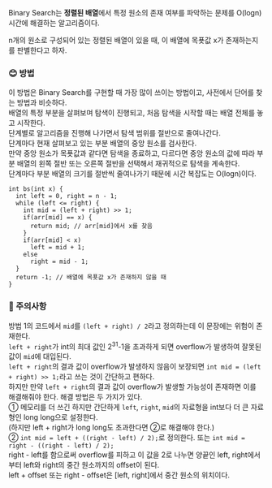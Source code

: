 Binary Search는 **정렬된 배열**에서 특정 원소의 존재 여부를 파악하는 문제를 O(logn) 시간에 해결하는 알고리즘이다.

n개의 원소로 구성되어 있는 정렬된 배열이 있을 때, 이 배열에 목푯값 x가 존재하는지를 판별한다고 하자.  

### :blush: 방법
이 방법은 Binary Search를 구현할 때 가장 많이 쓰이는 방법이고, 사전에서 단어를 찾는 방법과 비슷하다.  
배열의 특정 부분을 살펴보며 탐색이 진행되고, 처음 탐색을 시작할 때는 배열 전체를 놓고 시작한다.  
단계별로 알고리즘을 진행해 나가면서 탐색 범위를 절반으로 줄여나간다.  
단계마다 현재 살펴보고 있는 부분 배열의 중앙 원소를 검사한다.  
만약 중앙 원소가 목푯값과 같다면 탐색을 종료하고, 다르다면 중앙 원소의 값에 따라 부분 배열의 왼쪽 절반 또는 오른쪽 절반을 선택해서 재귀적으로 탐색을 계속한다.  
단계마다 부분 배열의 크기를 절반씩 줄여나가기 때문에 시간 복잡도는 O(logn)이다.  
```
int bs(int x) {
  int left = 0, right = n - 1;
  while (left <= right) {
    int mid = (left + right) >> 1;
    if(arr[mid] == x) {
      return mid; // arr[mid]에서 x를 찾음
    }
    if(arr[mid] < x)
      left = mid + 1;
    else
      right = mid - 1;
  }
  return -1; // 배열에 목푯값 x가 존재하지 않을 때
}
```
### :grimacing: 주의사항
방법 1의 코드에서 `mid`를 `(left + right) / 2`라고 정의하는데 이 문장에는 위험이 존재한다.  
`left + right`가 int의 최대 값인 2<sup>31</sup>-1을 초과하게 되면 overflow가 발생하여 잘못된 값이 `mid`에 대입된다.  
`left + right`의 결과 값이 overflow가 발생하지 않음이 보장되면 `int mid = (left + right) >> 1;`라고 쓰는 것이 간단하고 편하다.    
하지만 만약 `left + right`의 결과 값이 overflow가 발생할 가능성이 존재하면 이를 해결해줘야 한다. 해결 방법은 두 가지가 있다.  
① 메모리를 더 쓰긴 하지만 간단하게 `left`, `right`, `mid`의 자료형을 int보다 더 큰 자료형인 long long으로 설정한다.  
(하지만 left + right가 long long도 초과한다면 ②로 해결해야 한다.)  
② `int mid = left + ((right - left) / 2);`로 정의한다. 또는 `int mid = right - ((right - left) / 2);`  
right - left를 함으로써 overflow를 피하고 이 값을 2로 나누면 양끝인 left, right에서부터 left와 right의 중간 원소까지의 offset이 된다.  
left + offset 또는 right - offset은 [left, right]에서 중간 원소의 위치이다.
